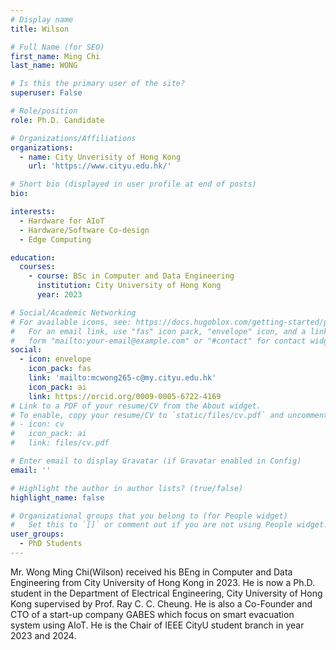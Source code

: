 ```yaml
---
# Display name
title: Wilson

# Full Name (for SEO)
first_name: Ming Chi
last_name: WONG

# Is this the primary user of the site?
superuser: False

# Role/position
role: Ph.D. Candidate

# Organizations/Affiliations
organizations:
  - name: City Unverisity of Hong Kong
    url: 'https://www.cityu.edu.hk/'

# Short bio (displayed in user profile at end of posts)
bio: 

interests:
  - Hardware for AIoT
  - Hardware/Software Co-design
  - Edge Computing

education:
  courses:
    - course: BSc in Computer and Data Engineering
      institution: City University of Hong Kong
      year: 2023

# Social/Academic Networking
# For available icons, see: https://docs.hugoblox.com/getting-started/page-builder/#icons
#   For an email link, use "fas" icon pack, "envelope" icon, and a link in the
#   form "mailto:your-email@example.com" or "#contact" for contact widget.
social:
  - icon: envelope
    icon_pack: fas
    link: 'mailto:mcwong265-c@my.cityu.edu.hk'
    icon_pack: ai
    link: https://orcid.org/0009-0005-6722-4169
# Link to a PDF of your resume/CV from the About widget.
# To enable, copy your resume/CV to `static/files/cv.pdf` and uncomment the lines below.
# - icon: cv
#   icon_pack: ai
#   link: files/cv.pdf

# Enter email to display Gravatar (if Gravatar enabled in Config)
email: ''

# Highlight the author in author lists? (true/false)
highlight_name: false

# Organizational groups that you belong to (for People widget)
#   Set this to `[]` or comment out if you are not using People widget.
user_groups:
  - PhD Students
---
```


Mr. Wong Ming Chi(Wilson) received his BEng in Computer and Data Engineering from City University of Hong Kong in 2023.
He is now a Ph.D. student in the Department of Electrical Engineering, City University of Hong Kong supervised by Prof. Ray C. C. Cheung.
He is also a Co-Founder and CTO of a start-up company GABES which focus on smart evacuation system using AIoT.
He is the Chair of IEEE CityU student branch in year 2023 and 2024.
